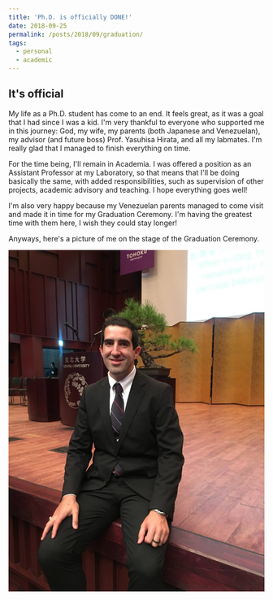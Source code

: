 ```yaml
---
title: 'Ph.D. is officially DONE!'
date: 2018-09-25
permalink: /posts/2018/09/graduation/
tags:
  - personal
  - academic
---
```


It's official
------

My life as a Ph.D. student has come to an end. It feels great, as it was a goal that I had since I was a kid. I'm very thankful to everyone who supported me in this journey: God, my wife, my parents (both Japanese and Venezuelan), my advisor (and future boss) Prof. Yasuhisa Hirata, and all my labmates. I'm really glad that I managed to finish everything on time. 

For the time being, I'll remain in Academia. I was offered a position as an Assistant Professor at my Laboratory, so that means that I'll be doing basically the same, with added responsibilities, such as supervision of other projects, academic advisory and teaching. I hope everything goes well! 

I'm also very happy because my Venezuelan parents managed to come visit and made it in time for my Graduation Ceremony. I'm having the greatest time with them here, I wish they could stay longer! 

Anyways, here's a picture of me on the stage of the Graduation Ceremony. 

![It's done](/images/blog/2018/graduation.jpg)